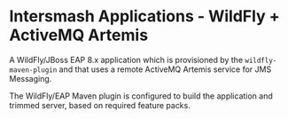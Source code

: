 # Intersmash Applications - WildFly + ActiveMQ Artemis

A WildFly/JBoss EAP 8.x application which is provisioned by the `wildfly-maven-plugin` and that uses a remote ActiveMQ Artemis service for JMS Messaging.

The WildFly/EAP Maven plugin is configured to build the application and trimmed server, based on required feature packs.
